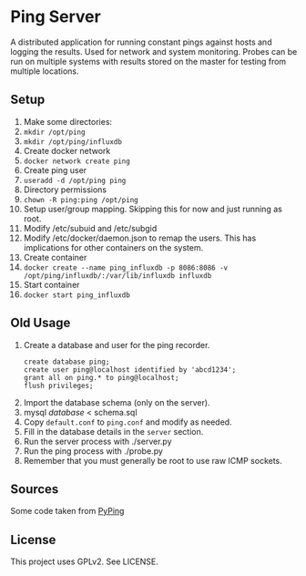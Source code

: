 # Ping Server

A distributed application for running constant pings against hosts and logging the results. Used for network and system monitoring. Probes can be run on multiple systems with results stored on the master for testing from multiple locations.

## Setup
1. Make some directories:
  1. `mkdir /opt/ping`
  2. `mkdir /opt/ping/influxdb`
2. Create docker network
  1. `docker network create ping`
3. Create ping user
  1. `useradd -d /opt/ping ping`
4. Directory permissions
  1. `chown -R ping:ping /opt/ping`
5. Setup user/group mapping. Skipping this for now and just running as root.
  1. Modify /etc/subuid and /etc/subgid
  2. Modify /etc/docker/daemon.json to remap the users. This has implications for other containers on the system.
6. Create container
  1. `docker create --name ping_influxdb -p 8086:8086 -v /opt/ping/influxdb/:/var/lib/influxdb influxdb`
7. Start container
  1. `docker start ping_influxdb`


## Old Usage
1. Create a database and user for the ping recorder.
    ```
    create database ping;
    create user ping@localhost identified by 'abcd1234';
    grant all on ping.* to ping@localhost;
    flush privileges;
    ```
2. Import the database schema (only on the server).
  1. mysql *database* < schema.sql
1. Copy `default.conf` to `ping.conf` and modify as needed.
  1. Fill in the database details in the `server` section.
2. Run the server process with ./server.py
3. Run the ping process with ./probe.py
  1. Remember that you must generally be root to use raw ICMP sockets.

## Sources

Some code taken from [PyPing](https://github.com/Akhavi/pyping)

## License

This project uses GPLv2. See LICENSE.

